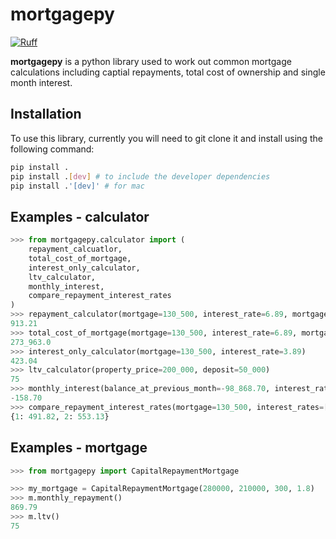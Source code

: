# mortgagepy

[![Ruff](https://img.shields.io/endpoint?url=https://raw.githubusercontent.com/astral-sh/ruff/main/assets/badge/v2.json)](https://github.com/astral-sh/ruff)

**mortgagepy** is a python library used to work out common mortgage calculations including captial repayments, total cost of ownership and single month interest.

## Installation

To use this library, currently you will need to git clone it and install using the following command:

```bash
pip install .
pip install .[dev] # to include the developer dependencies
pip install .'[dev]' # for mac
```

## Examples - calculator

```python
>>> from mortgagepy.calculator import (
    repayment_calcuatlor,
    total_cost_of_mortgage,
    interest_only_calculator,
    ltv_calculator,
    monthly_interest,
    compare_repayment_interest_rates
)
>>> repayment_calculator(mortgage=130_500, interest_rate=6.89, mortgage_length_months=300)
913.21
>>> total_cost_of_mortgage(mortgage=130_500, interest_rate=6.89, mortgage_length_months=300)
273_963.0
>>> interest_only_calculator(mortgage=130_500, interest_rate=3.89)
423.04
>>> ltv_calculator(property_price=200_000, deposit=50_000)
75
>>> monthly_interest(balance_at_previous_month=-98_868.70, interest_rate=1.89, month=10, year=2023)
-158.70
>>> compare_repayment_interest_rates(mortgage=130_500, interest_rates=[1, 2], mortgage_length_months=300)
{1: 491.82, 2: 553.13}
```

## Examples - mortgage
```python
>>> from mortgagepy import CapitalRepaymentMortgage

>>> my_mortgage = CapitalRepaymentMortgage(280000, 210000, 300, 1.8)
>>> m.monthly_repayment()
869.79
>>> m.ltv()
75
```